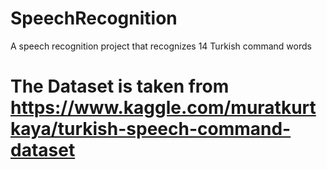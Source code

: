 # SpeechRecognition
A speech recognition project that recognizes 14 Turkish command words

# The Dataset is taken from https://www.kaggle.com/muratkurtkaya/turkish-speech-command-dataset 
